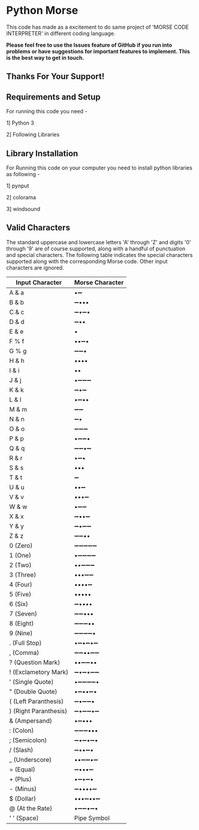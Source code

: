 Python Morse
=============
This code has made as a excitement to do same project of 'MORSE CODE INTERPRETER' in different coding language.

**Please feel free to use the Issues feature of GitHub if you run into problems or have suggestions for important features to implement. This is the best way to get in touch.**

Thanks For Your Support!
------------------------


Requirements and Setup
----------------------
For running this code you need - 

1] Python 3

2] Following Libraries


Library Installation
---------------------
For Running this code on your computer you need to install python libraries as following -

1] pynput

2] colorama

3] windsound



Valid Characters
----------------
The standard uppercase and lowercase letters 'A' through 'Z' and digits '0' through '9' are of course supported, along with a handful of punctuation and special characters. The following table indicates the special characters supported along with the corresponding Morse code. Other input characters are ignored.

| Input Character       | Morse Character   |
|-----------------------|-------------------|
| A & a                 | •➖               |
| B & b                 | ➖•••             |
| C & c                 | ➖•➖•           |
| D & d                 | ➖••              |
| E & e                 | •                 |
| F % f                 | ••➖•             |
| G % g                 | ➖➖•            |
| H & h                 | ••••              |
| I & i                 | ••                |
| J & j                 | •➖➖➖          |
| K & k                 | ➖•➖            |
| L & l                 | •➖••             |
| M & m                 | ➖➖             |
| N & n                 | ➖•               |
| O & o                 | ➖➖➖           |
| P & p                 | •➖➖•           |
| Q & q                 | ➖➖•➖          |
| R & r                 | •➖•              |
| S & s                 | •••               |
| T & t                 | ➖                |
| U & u                 | ••➖              |
| V & v                 | •••➖             |
| W & w                 | •➖➖            |
| X & x                 | ➖••➖           |
| Y & y                 | ➖•➖➖          |
| Z & z                 | ➖➖••           |
| 0 (Zero)              | ➖➖➖➖➖      |
| 1 (One)               | •➖➖➖➖       |
| 2 (Two)               | ••➖➖➖         |
| 3 (Three)             | •••➖➖          |
| 4 (Four)              | ••••➖            |
| 5 (Five)              | •••••             |
| 6 (Six)               | ➖••••            |
| 7 (Seven)             | ➖➖•••          |
| 8 (Eight)             | ➖➖➖••         |
| 9 (Nine)              | ➖➖➖➖•       |
| . (Full Stop)         | •➖•➖•➖        |
| , (Comma)             | ➖➖••➖➖      |
| ? (Question Mark)     | ••➖➖••         |
| ! (Exclametory Mark)  | ➖•➖•➖➖      |
| ' (Single Quote)      | •➖➖➖➖•      |
| " (Double Quote)      | •➖••➖•         |
| ( (Left Paranthesis)  | ➖•➖➖•         |
| ) (Right Paranthesis) | ➖•➖➖•➖      |
| & (Ampersand)         | •➖•••            |
| : (Colon)             | ➖➖➖•••        |
| ; (Semicolon)         | ➖•➖•➖•        |
| / (Slash)             | ➖••➖•          |
| _ (Underscore)        | ••➖➖•➖        |
| = (Equal)             | ➖•••➖          |
| + (Plus)              | •➖•➖•          |
| - (Minus)             | ➖••••➖         |
| $ (Dollar)            | •••➖••➖        |
| @ (At the Rate)       | •➖➖•➖•        |
| ' ' (Space)           | Pipe Symbol       |
